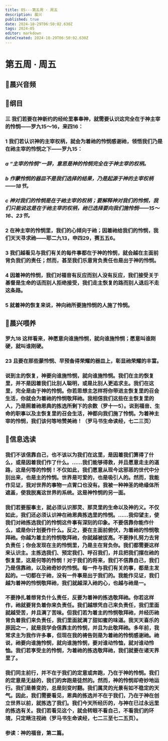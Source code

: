 ```yaml
---
title: 05---第五周 · 周五
description: 晨兴
published: true
date: 2024-10-29T06:50:02.630Z
tags: 2024-05
editor: markdown
dateCreated: 2024-10-29T06:50:02.630Z
---
```


# 第五周 · 周五

## 🎵晨兴音频

## 📖纲目

### 三   我们若要在神新约的经纶里事奉神，就需要认识这完全在于神主宰的怜悯——罗九15～16，来四16：

### 1   我们若认识神的主宰权柄，就会为着祂的怜悯感谢祂，领悟我们乃是在祂主宰的怜悯之下——罗九15：

### *a   “主宰的怜悯”一辞，意思是神的怜悯完全在于神主宰的权柄。*

### *b   作蒙怜悯的器皿不是我们选择的结果，乃是起源于神的主宰权柄——18节。*

### *c   神对我们的怜悯是在于祂主宰的权柄；要解释神对我们的怜悯，我们只能说这是在于祂主宰的权柄，祂已选择要向我们施怜悯——15～16、23节。*

### 2   在神主宰的怜悯里，我们的心倾向于祂；因着祂给我们的怜悯，我们天天寻求祂——耶二九13，申四29，赛五五6。

### 3   我们越看见与我们有关的每件事都在于神的怜悯，就会越在主面前背负我们的责任；然而，甚至我们乐意背负责任也是出于神的怜悯。

### 4   因着神的怜悯，我们对福音有反应而别人没有反应，我们接受关于基督是生命的话而别人拒绝接受，我们走主恢复的路而别人退后不走这条路。

### 5   就着神的恢复来说，神向祂所要施怜悯的人施了怜悯。

## 📖晨兴喂养

### 罗九18    这样看来，神愿意向谁施怜悯，就向谁施怜悯；愿意叫谁刚硬，就叫谁刚硬。

### 23    且要在那些蒙怜悯、早预备得荣耀的器皿上，彰显祂荣耀的丰富。

### 说到主的恢复，神要向谁施怜悯，就向谁施怜悯。我们在主的恢复里，并不是因着我们比别人聪明，或是比别人更追求主。我们在这里，完全是由于神的怜悯。你若思想主怎样将你带进主恢复里的召会生活，你就会为着祂的怜悯敬拜祂。我相信我们这些在主恢复里的人，乃是照着祂恩典的拣选所剩下的余数（罗十一5）。说到福音、生命的职事以及主恢复里的召会生活，神都向我们施了怜悯。为着神主宰的怜悯，我们该何等地赞美祂！（罗马书生命读经，七二三页）

## 📖信息选读

### 我们不该信靠自己，也不该以为我们在这里，是因着我们算得了什么，或是因着我们作了什么。……我们能够得救，并且愿意走主的道路，这是何等的怜悯！不仅如此，我们愿意从现今这邪恶的世代中分别出来，也是主的怜悯。世界是可爱的，也是吸引人的。然而，我能作见证，我对世界的事物一点胃口也没有。我被一种神圣的绝缘体所遮盖，使我脱离这世界的系统。这是神怜悯的另一面。

### 我们若要服事主，就必须认识那灵、那灵里的生命以及神的义。不仅如此，我们还必须认识神在祂恩典拣选里的怜悯。……我仰望主，使我们对祂拣选我们的怜悯这件事有深刻的印象。不要信靠你能作什么，或是你计划要作什么。反之，要在主面前俯伏，为着祂的怜悯敬拜祂。你越为着主的怜悯敬拜祂，你就越被拔高。不要挣扎努力去背负责任；你会发现在主的怜悯里，乃是主在背负你。我们都需要这样来认识主。主拣选我们、预定我们、呼召我们，并且把我们摆在祂的恢复里，这是何等的怜悯！对于我们的将来，我们不信靠自己，我们乃是信靠祂，以及祂奇妙的怜悯。每一件与我们有关的事，都是主发起的。一切都在于祂，没有一件事是出于我们的。我能作见证，我们越为着神的怜悯敬拜祂，我们就越深入祂的心，也越与祂是一。

### 不要挣扎着想背负什么责任，反要为着神的拣选敬拜祂。你若这样作，祂就要背负着你来负责任。我们越想凭自己来负责任，我们里面就越受苦，并且满了苦味。但我们若为着主的怜悯敬拜祂，并经历祂背负着我们来负责任，我们里面就满了甜如蜜的味道。我天天喜乐的原因之一，就是我学会信靠主的怜悯，并且为此敬拜祂。多年前，我常求主为我作许多事，但现在我的祷告则是为着祂的怜悯感谢祂。祂说，祂要向谁施怜悯，就向谁施怜悯，要对谁动怜恤，就对谁动怜恤。我们若享受主的怜悯，为着祂的拣选敬拜祂，我们就要在诸天界里了。

### 我们同主前行，并不在于我们的定意或奔跑，乃在于神的怜悯。我们的定意是无益的，我们的奔跑是徒然的。然而，神的怜悯却奇妙地运行。我们是善变的，总是刻变时翻。我们属灵的光景有如不稳定的天气。因此，我们需要看见，恩典的拣选并不在于我们，乃在于神在创立世界以前，就拣选了我们。我们今天所经历的，与神在已过永远里的拣选有关。我们若看见这个，就会转眼不看自己，不看我们的环境，只定睛注视祂（罗马书生命读经，七二三至七二五页）。

### 参读：神的福音，第二篇。

<!-- Google tag (gtag.js) -->
<script async src="https://www.googletagmanager.com/gtag/js?id=G-1P8709Z16T"></script>
<script>
  window.dataLayer = window.dataLayer || [];
  function gtag(){dataLayer.push(arguments);}
  gtag('js', new Date());

  gtag('config', 'G-1P8709Z16T');
</script>